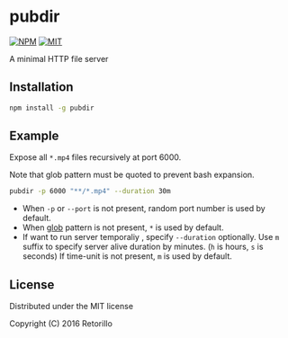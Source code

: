 # pubdir

[![NPM](https://img.shields.io/npm/v/pubdir.svg)](https://www.npmjs.com/package/pubdir)
[![MIT](https://img.shields.io/badge/license-MIT-blue.svg)](https://opensource.org/licenses/MIT)

A minimal HTTP file server

## Installation

```bash
npm install -g pubdir
```

## Example

Expose all `*.mp4` files recursively at port 6000.

Note that glob pattern must be quoted to prevent bash expansion.

```bash
pubdir -p 6000 "**/*.mp4" --duration 30m
```

- When `-p` or `--port` is not present, random port number is used by default.
- When [glob](https://www.npmjs.com/package/glob) pattern is not
  present, `*` is used by default.
- If want to run server temporaliy , specify `--duration` optionally.
  Use `m` suffix to specify server alive duration by minutes. (`h` is hours,
  `s` is seconds) If time-unit is not present, `m` is used by default.

## License

Distributed under the MIT license

Copyright (C) 2016 Retorillo
